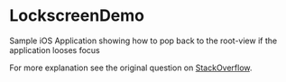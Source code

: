 # LockscreenDemo
Sample iOS Application showing how to pop back to the root-view if the application looses focus

For more explanation see the original question on [StackOverflow](http://stackoverflow.com/questions/35227368/show-login-screen-when-hitting-homebutton).
